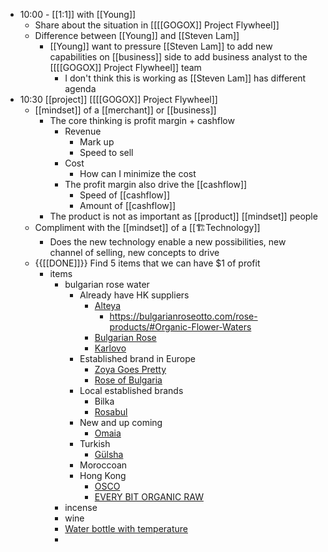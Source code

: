 - 10:00 - [[1:1]] with [[Young]]
    - Share about the situation in [[[[GOGOX]] Project Flywheel]]
    - Difference between [[Young]] and [[Steven Lam]]
        - [[Young]] want to pressure [[Steven Lam]] to add new capabilities on [[business]] side to add business analyst to the [[[[GOGOX]] Project Flywheel]] team
            - I don't think this is working as [[Steven Lam]] has different agenda
- 10:30 [[project]] [[[[GOGOX]] Project Flywheel]]
    - [[mindset]] of a [[merchant]] or [[business]]
        - The core thinking is profit margin + cashflow
            - Revenue
                - Mark up
                - Speed to sell
            - Cost
                - How can I minimize the cost 
            - The profit margin also drive the [[cashflow]]
                - Speed of [[cashflow]]
                - Amount of [[cashflow]]
        - The product is not as important as [[product]] [[mindset]] people
    - Compliment with the [[mindset]] of a [[🏗️Technology]]
        - Does the new technology enable a new possibilities, new channel of selling, new concepts to drive 
    - {{[[DONE]]}}  Find 5 items that we can have $1 of profit
        - items
            - bulgarian rose water
                - Already have HK suppliers
                    - [Alteya](https://www.hktvmall.com/hktv/zh/main/Alteya-Organics/s/H0851001)
                        - https://bulgarianroseotto.com/rose-products/#Organic-Flower-Waters
                    - [Bulgarian Rose](https://www.bulgarianrose.com.hk/)
                    - [Karlovo](https://www.hktvmall.com/hktv/zh/main/%E5%8D%97%E9%9D%9E%E5%A5%BD%E6%9C%9B%E8%A7%92%E8%91%A1%E8%90%84%E9%85%92%E4%BF%9D%E5%81%A5%E8%8C%B6%E5%B0%88%E8%B3%A3%E5%BA%97/s/H8222001/%E8%AD%B7%E8%86%9A%E5%8C%96%E5%A6%9D/%E8%AD%B7%E8%86%9A%E5%8C%96%E5%A6%9D/%E9%9D%A2%E9%83%A8%E8%AD%B7%E7%90%86%E8%AD%B7%E8%86%9A/%E7%88%BD%E8%86%9A%E6%B0%B4/%E4%BF%9D%E6%BF%95%E7%88%BD%E8%86%9A%E6%B0%B4/%E5%A4%A7%E9%A6%AC%E5%A3%AB%E9%9D%A9%E5%A4%A9%E7%84%B6%E7%8E%AB%E7%91%B0%E8%8A%B1%E6%B0%B4-330ml/p/H8222001_S_Rose-rosewater330)
                - Established brand in Europe
                    - [Zoya Goes Pretty](https://zoyagoespretty.com/product/organic-bulgarian-rose-water-200ml/)
                    - [Rose of Bulgaria](https://rose-of-bulgaria.com/shop/en/blog/reasons-to-drink-natural-bulgarian-rose-water-n10)
                - Local established brands
                    - Bilka
                    - [Rosabul](https://www.rosabul.com/bulgarian-rose-damascena-water/)
                - New and up coming
                    - [Omaia](https://www.omaiaskincare.com/blogs/news)
                - Turkish
                    - [Gülsha](https://www.zoebyprofex.com/pages/g%C3%BClsha)
                - Moroccoan
                - Hong Kong
                    - [OSCO](https://osconatural.com/)
                    - [EVERY BIT ORGANIC RAW](https://australianorganicproducts.com.au/collections/vendors?q=Every%20Bit%20Organic%20Raw)
            - incense
            - wine
            - [Water bottle with temperature](https://detail.tmall.com/item.htm?id=607776938450&spm=a2141.241046-hk.feeds.d_38_0.45536f11LpRCyG&country=GLOBAL&pvid=32d7ef3d-bb00-4cbf-9ea0-cfe345279f1a&scm=1007.35313.232332.0&utLogMap=%7B%22card_subtype%22:%22auction%22,%22up_pvid%22:%22d2db8401-105a-4206-9d14-477cf1c53db2%22,%22x_object_type%22:%22item%22,%22matrix_score%22:0.0,%22x_extend%22:%22matchtype:rhot#adCtr:0.0#e1:0.0#e0:0.0#e3:0.0#e2:0.0#a1:0.0#e5:0.0#a0:0.0#e4:0.0#a3:0.0#a2:0.0#a5:0.0#a4:0.0#b0:0.0#b1:0.0#a7:0.0#a6:0.0#a9:0.0#a8:0.0#c6:rhot-be#c7:rhot%5Cu001Dbe#f7:rhot#f8:rhot#newBLevel:tm8#itm_assets_dis_p:11.9#isNovel0#oriMatchType:rhot#sts:0#NewauctionLevel:#deepRecallRankScore:0.0156#matchTypeList:rhot#mind_similar_score:0.0#triggerKeys:rhot_trigger_list*80000001060$#lts:0#final__score__:0.0156#NewauctionSource:#BoostStage:#rtcis:0.95#gcvr:0.0#lsrs:0.0#triggerQ:0.0#ltrscore:0.0#ecpm:0.0#exp_type:exp1#benefit:#mega_id:38#virtual_cate:138#cat:50008525#wp:F#sl:T%22,%22x_monitor_info%22:%22rhot-be##80000001060#0.009090#0.019082#11.9#0.081394#0#be#0##1.000000#1.000000#2206831468464%22,%22miniapp_score%22:0.0,%22hybrid_score%22:0.0064766878482747075,%22sessionid%22:%227dd58298-939b-4839-a421-dd61434ff142%22,%22card_type%22:%22auction%22,%22tpp_buckets%22:%22%22,%22x_ts%22:1626856513349,%22miniapphc_score%22:0.0,%22pvid%22:%2232d7ef3d-bb00-4cbf-9ea0-cfe345279f1a%22,%22x_item_ids%22:607776938450,%22auction_score%22:0.08139351010322571,%22x_sytab%22:-1,%22x_object_id%22:607776938450%7D&skuId=4267256805770)
            - 
